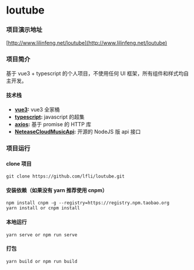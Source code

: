 # loutube

### 项目演示地址
[http://www.lilinfeng.net/loutube](http://www.lilinfeng.net/loutube)

### 项目简介
基于 vue3 + typescript 的个人项目，不使用任何 UI 框架，所有组件和样式均自主开发。

#### 技术栈
- **[vue3](https://github.com/vuejs/vue):**  vue3 全家桶 
- **[typescript](https://github.com/microsoft/TypeScript):**  javascript 的超集 
- **[axios](https://github.com/axios/axios):**  基于 promise 的 HTTP 库 
- **[NeteaseCloudMusicApi](https://github.com/Binaryify/NeteaseCloudMusicApi):**  开源的 NodeJS 版 api 接口 
    
### 项目运行
#### clone 项目
```
git clone https://github.com/lfli/loutube.git
```
#### 安装依赖（如果没有 yarn 推荐使用 cnpm）
```
npm install cnpm -g --registry=https://registry.npm.taobao.org
yarn install or cnpm install
```

#### 本地运行
```
yarn serve or npm run serve
```
#### 打包
```
yarn build or npm run build
```
